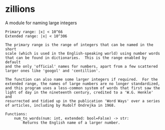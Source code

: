 # zillions
A module for naming large integers

    Primary range: |x| < 10^66
    Extended range: |x| < 10^306

    The primary range is the range of integers that can be named in the short
    scale (which is used in the English-speaking world) using number words 
    that can be found in dictionaries.  This is the range enabled by default
    and the only 'official' names for numbers, apart from a few scattered
    larger ones like 'googol' and 'centillion'.
    
    The function can also name some larger integers if required.  For the
    extended range, the names of large numbers are no longer standardized,
    and this program uses a less-common system of words that first saw the
    light of day in the nineteenth century, credited to a 'W.G. Henkle' and 
    resurrected and tidied up in the publication 'Word Ways' over a series
    of articles, including by Rudolf Ondrejka in 1968.

    Functions:
        num_to_words(num: int, extended: bool=False) -> str:
            Returns the English name of a larger number.
